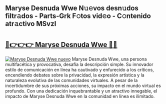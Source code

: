 ## Maryse Desnuda Wwe N𝚞𝚎vos desn𝚞dos filtr𝚊dos - Parts-Grk F𝚘tos vid𝚎o - C𝚘ntenido atr𝚊ctivo MSvzI

# <h2><a href="http://mbatgbj.tromn.icu/?c=Maryse+Desnuda+Wwe">🔗👉👉👉 Maryse Desnuda Wwe 🔗🔗</a></h2>

[![Maryse Desnuda Wwe nuevo](https://i.imgur.com/pEAQMta.gif)](http://mbatgbj.tromn.icu/?c=Maryse+Desnuda+Wwe)
Maryse Desnuda Wwe, una persona multifacética y provocativa, desafía la descripción simple. Su innovador estilo de comunicación en línea ha cautivado y enfurecido a los críticos, encendiendo debates sobre la privacidad, la expresión artística y la naturaleza evolutiva de las comunidades virtuales. A pesar de la incertidumbre de sus próximas acciones, su impacto en el mundo virtual es profundo. Con una dedicación inquebrantable y un atractivo innegable, el impacto de Maryse Desnuda Wwe en la comunidad en línea es ilimitado.
